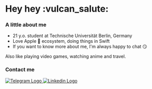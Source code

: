 <h1> Hey hey :vulcan_salute: </h1>

<h3> A little about me </h3>

<ul>
  <li> 21 y.o. student at Technische Universität Berlin, Germany </li>
  <li> Love Apple  ecosystem, doing things in Swift </li>
  <li> If you want to know more about me, I'm always happy to chat 😏  </li>
</ul>

<p>
Also like playing video games, watching anime and travel.  
</p>

<h3> Contact me </h3>
<p> 
  <a href="https://t.me/oolxg" target="_blank">
   <img src="https://img.shields.io/badge/telegram-000000?logo=telegram&style=for-the-badge" alt="Telegram Logo">
  </a> 

  <a href="https://www.linkedin.com/in/oolxg/" target="_blank">
   <img src="https://img.shields.io/badge/linkedin-000000?logo=linkedin&style=for-the-badge" alt="Linkedin Logo">
  </a> 
</p>

<!-- Ohh, you found me :] -->

